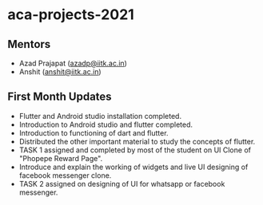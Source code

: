 # aca-projects-2021

## Mentors
- Azad Prajapat (azadp@iitk.ac.in)
- Anshit (anshit@iitk.ac.in)
## First Month Updates
- Flutter and Android studio installation completed.
- Introduction to Android studio and flutter completed.
- Introduction to functioning of dart and flutter.
- Distributed the other important material to study the concepts of flutter.
- TASK 1 assigned and completed by most of the student on UI Clone of "Phopepe Reward Page".
- Introduce and explain the working of widgets and live UI designing of facebook messenger clone.
- TASK 2 assigned on designing of UI for whatsapp or facebook messenger.
